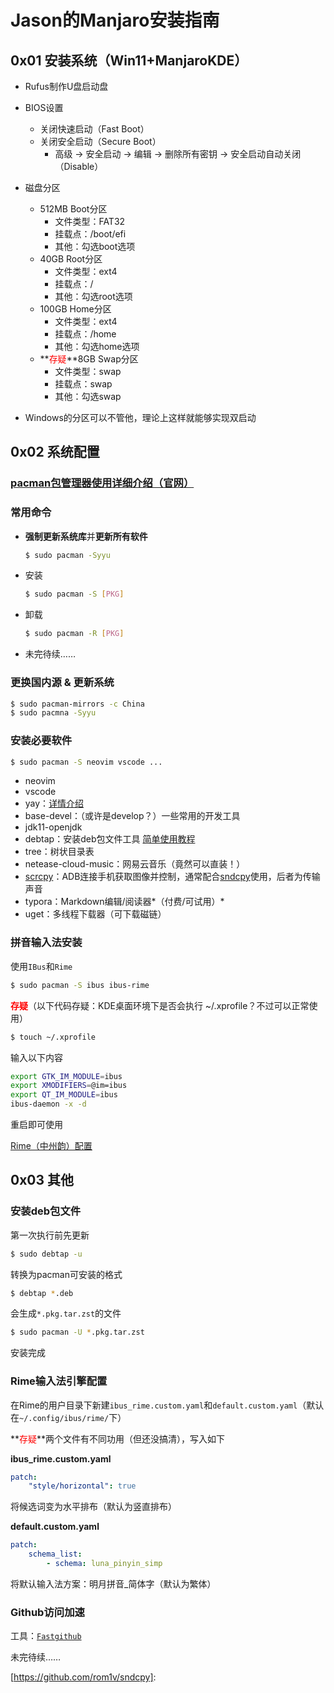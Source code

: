 # Jason的Manjaro安装指南

## 0x01 安装系统（Win11+ManjaroKDE）

- Rufus制作U盘启动盘

- BIOS设置
  - 关闭快速启动（Fast Boot）
  - 关闭安全启动（Secure Boot）
    - 高级 -> 安全启动 -> 编辑 -> 删除所有密钥 -> 安全启动自动关闭（Disable）
- 磁盘分区
  - 512MB Boot分区
    - 文件类型：FAT32
    - 挂载点：/boot/efi
    - 其他：勾选boot选项
  - 40GB Root分区
    - 文件类型：ext4
    - 挂载点：/
    - 其他：勾选root选项
  - 100GB Home分区
    - 文件类型：ext4
    - 挂载点：/home
    - 其他：勾选home选项
  - **<font color="red">存疑</font>**8GB Swap分区
    - 文件类型：swap
    - 挂载点：swap
    - 其他：勾选swap
- Windows的分区可以不管他，理论上这样就能够实现双启动

## 0x02 系统配置

### [pacman包管理器使用详细介绍（官网）](https://wiki.archlinuxcn.org/wiki/Pacman)

### 常用命令

- **强制更新系统库**并**更新所有软件**

  ```bash
  $ sudo pacman -Syyu
  ```

- 安装 

  ```bash	
  $ sudo pacman -S [PKG]
  ```

- 卸载

  ```bash
  $ sudo pacman -R [PKG]
  ```

- 未完待续……

### 更换国内源 & 更新系统

```bash
$ sudo pacman-mirrors -c China
$ sudo pacmna -Syyu
```

### 安装必要软件

```bash
$ sudo pacman -S neovim vscode ...
```

- neovim
- vscode
- yay：[详情介绍](https://zhuanlan.zhihu.com/p/363666022 "知乎专栏")
- base-devel：（或许是develop？）一些常用的开发工具
- jdk11-openjdk
- debtap：安装deb包文件工具 [简单使用教程](#安装deb包文件)
- tree：树状目录表
- netease-cloud-music：网易云音乐（竟然可以直装！）
- [scrcpy](https://github.com/Genymobile/scrcpy)：ADB连接手机获取图像并控制，通常配合[sndcpy](https://github.com/rom1v/sndcpy)使用，后者为传输声音
- typora：Markdown编辑/阅读器*（付费/可试用）*
- uget：多线程下载器（可下载磁链）

### 拼音输入法安装

使用`IBus`和`Rime`

```bash
$ sudo pacman -S ibus ibus-rime
```

**<font color="red">存疑</font>**（以下代码存疑：KDE桌面环境下是否会执行 ~/.xprofile？不过可以正常使用）

```bash
$ touch ~/.xprofile
```

输入以下内容

```bash
export GTK_IM_MODULE=ibus
export XMODIFIERS=@im=ibus
export QT_IM_MODULE=ibus
ibus-daemon -x -d
```

重启即可使用

[Rime（中州韵）配置](#Rime输入法引擎配置)

## 0x03 其他

### 安装deb包文件

第一次执行前先更新

```bash
$ sudo debtap -u
```

转换为pacman可安装的格式

```bash
$ debtap *.deb
```

会生成`*.pkg.tar.zst`的文件

```bash
$ sudo pacman -U *.pkg.tar.zst
```

安装完成

### Rime输入法引擎配置

在Rime的用户目录下新建`ibus_rime.custom.yaml`和`default.custom.yaml`（默认在`~/.config/ibus/rime/`下）

**<font color="red">存疑</font>**两个文件有不同功用（但还没搞清），写入如下

**ibus_rime.custom.yaml**

```yaml
patch:
    "style/horizontal": true
```

将候选词变为水平排布（默认为竖直排布）

**default.custom.yaml**

```yaml
patch:
    schema_list:
        - schema: luna_pinyin_simp
```

将默认输入法方案：明月拼音_简体字（默认为繁体）

### Github访问加速

工具：[`Fastgithub`](https://github.com/dotnetcore/FastGithub)

未完待续……

[https://github.com/rom1v/sndcpy]: 